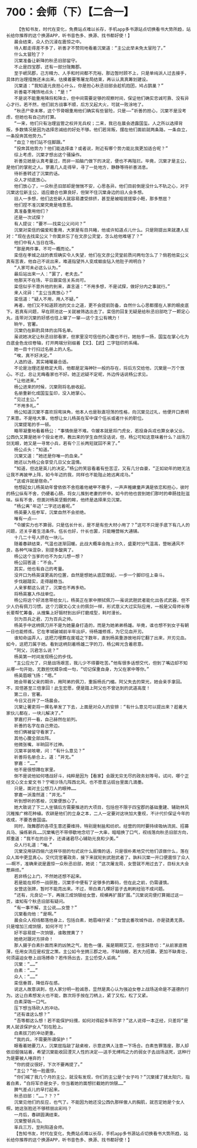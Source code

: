 # 700：会师（下）【二合一】
        【告知书友，时代在变化，免费站点难以长存，手机app多书源站点切换看书大势所趋，站长给你推荐的这个换源APP，听书音色多、换源、找书都好使！】
       晨会结束，众人仍沉浸在震惊之中。
       待人都走得差不多了，祈善才不赞同地看着沉棠道：“主公此举未免太冒险了。”
       什么太冒险了？
       沉棠准备让新降的秋丞旧部留守。
       不止是四宝郡，还有一部分陇舞郡。
       至于岷凤郡，己方精力、人手和时间都不充裕，那边暂时顾不上，只是单纯派人过去接手，具体的治理措施还未出来。估摸着要等屠龙局结束，再认认真真筹划建设。
       沉棠道：“我知道元良担心什么，你是担心秋丞旧部会趁机抱团，鸠占鹊巢？”
       祈善毫不掩饰地点头：“是！”
       不是说不能重用降将和降士，但中间需要足够的观察时间，保证他们确实忠诚可靠、没有异心才行。若不然，他们前方战事不顺，后方又起大火，可就一败涂地了。
       “秋丞尸骨未寒，这个节骨眼重用他们确实有些冒险，只是——”祈善的担心，沉棠不是没考虑，但她也有自己的打算。
       “一来，他们只有治理监管之权并无兵权；二来，我已在晨会透露国玺。人之所以选择背叛，多数情况是因为选择忠诚给的好处不够。他们若背叛，摆在他们面前就两条路，一条自立，一条投奔其他势力。”
       “自立？他们站不住脚跟。”
       “投奔其他势力？他们能选择谁？或者说，附近有哪个势力能比我更加适合呢？”
       综上考虑，沉棠才想出这个骚操作。
       祈善见她是认真考量过，而非一拍脑门做下的决定，便也不再阻拦。毕竟，沉棠才是主公，是他们的掌舵之人。寥嘉几人走得早，寻了一处地方，静静等待祈善消息。
       待祈善转述了沉棠的话。
       众人才彻底放心。
       他们放心了，一众秋丞旧部却是惴惴不安，心思各异。他们目前倒是没什么不轨之心，对于沉棠这位新主公，适应磨合也算良好，但架不住沉棠身边的旧人会多想。
       旧人一多想，他们这些新人就容易遭受排挤，甚至是被暗搓搓穿小鞋，那多憋屈？
       他们捏不准沉棠究竟是啥意思。
       真准备重用他们？
       还是一次试探？
       有人提议：“要不——找栾公义问问？”
       沉棠对栾信的偏爱和重用，大家是有目共睹，他或许知道点儿什么。只是刚提出来就遭人反对：“现在去找栾公义？你莫非忘了在文彦公灵堂，怎么给他难堪了？”
       他们中有人当日在场。
       “那是两件事，不可一概而论。”
       栾信在孝城之战的表现确实令人失望，他们在文彦公灵堂前质问两句怎么了？倘若他栾公义真有苦衷，他自己不说出来，难道指望外人变成蛔虫钻入他肚子闹明白？
       “人家可未必这么认为。”
       最后站出来一人：“罢了，老夫去。”
       他那天不在场，平日跟栾信关系尚可。
       栾信似乎不意外他的到来，直言道：“不用多想，不是试探，做好分内之事就行。”
       来人诧异：“主公当真放心？”
       栾信道：“疑人不用，用人不疑。”
       再者，他们又不知道顾池的文士之道，更不会提前防备，自然什么心思都摆在人家的眼皮底下。若真有问题，早在顾池这一关就被筛选出去了。栾信的回复无疑是给秋丞旧部吃了一颗定心丸，连带对沉棠的好感也往上窜了一窜——这个主公有魄力！
       晌午，官署。
       沉棠仍在斟酌具体的出阵名单。
       虽说她决定让秋丞旧部看家，但家里没可信任的心腹也不行。她抬手一扬，国玺在掌心化为白底金色龙纹卷轴，打开两端分别缀着【文】、【武】二字钮印的系绳。
       她一目十行扫过名册上的人名。
       “唉，真不好决定。”
       人选的话，其实褚曜最合适。
       不论是治理还是稳定大局，他都是定海神针一般的存在，将后方交给他，沉棠是一万个放心。不过，总让无晦看家也不好。她正迟疑不定呢，外边传话说杨公求见。
       “让他进来。”
       杨公进来的时候，沉棠刚将名册收起。
       名册重新化成国玺玺印，没入她掌心。
       “见过主公。”
       “不用多礼。”
       杨公知道沉棠不喜欢拐弯抹角，他本人也是耿直坦荡的性格，向沉棠见过礼，他便开口表明了来意。不是啥大事，他想让女儿杨英在军中谋个伍长或者什长的职位。
       沉棠提笔的手一顿。
       略带凝重地看着杨公：“事情倒是不难。令嫒本就是将门虎女，若投身兵戎也算女承父业。公西仇又算是她半个授业老师，教出来的学生自然没话说，但，杨公可知这意味着什么？战场刀剑无眼，她又是一寻常小兵，若有个三长两短就回不来了。”
       杨公点头：“知道。”
       沉棠又道：“她还是你唯一的血亲。”
       她还以为杨公会享受几日父女温情。
       “知道，但这是英儿的决定。”杨公的笑容看着有些苦涩，又有几分自豪，“正如幼年的她无法让我不再披甲上阵，如今年迈的我，同样也不能阻止她远离戎马。”
       “这或许就是宿命。”
       他想起女儿杨英幼年曾依依不舍抱着他裙甲不撒手，一声声稚嫩童声满是依恋和担心，彼时的杨公纵有不舍，仍硬着心肠，将女儿推到老妻的怀中。如今的他也尝到她们那时的牵肠挂肚滋味。纵有不舍，但面对杨英坚毅的眸，他终是选择来见沉棠。
       “杨公离‘年迈’二字还远着呢。”
       杨英要入伍参军，沉棠自然不会拒绝。
       唯有一点——
       “令嫒实力也不算弱，只是伍长什长，是不是有些大材小用了？”这可不只是手底下有几人的问题，还关乎着生活条件。伍长也好，什长也罢，只能睡营帐大通铺。
       十几二十号人挤在一块儿。
       随着春耕结束，气温也逐渐回暖。此战大概率会拖上许久，盛夏时分气温高，营帐通风不良，各种气味混杂，别提多酸爽了。
       杨公这个当爹的也不为女儿想一想？
       杨公回答道：“不会。”
       其实，他也有自己的考量。
       没开口为杨英谋更高的位置，自然是想她从底层做起，一步一个脚印往上奋斗。
       步伐越踏实，走得越稳当。
       人亲爹都这么说了，沉棠也不再多劝。
       将杨英塞入作战单位。
       杨公将这个好消息带给女儿，杨英正在家中擦拭佩刀——虽说武胆武者能化出各式武器，但不少人仍有佩刀习惯。这个刀跟文心文士的佩剑一样，形式意义大过实际应用，一般是父母师长等长辈帮忙筹备，从搜集上好锻材到出炉打磨成型，耗时漫长。
       剑为百兵之君，刀为百兵之帅。
       杨英手中这柄佩刀并不是为她量身打造的，而是为她弟弟杨雄。毕竟，谁也想不到女子有朝一日也能修炼。它在孝城破城前半年出炉，待杨雄修炼，为它见血开刃。
       谁知命运弄人，这把刀埋葬在废墟之下数年，直到杨英重游故地将它翻了出来，开刃见血。如今，这把刀属于她。看到这柄刻着杨雄二字的刀，杨公眸光含着悲意。
       “阿父，沉君怎么说？”
       杨英第一时间发现杨公的步伐。
       “主公应允了，只是战场艰苦，我儿少不得要吃苦。”他有很多话想交代，但到了嘴边却不知从哪一句开始，无数担忧糅杂成一句，“切记保重自身，为父在家中等你。”
       杨英眉眼飞扬：“嗯。”
       她会带着父亲的期许，用阿弟的佩刀，重振杨氏门楣。阿父失去的荣光，她会亲手拿回。不，双倍甚至三倍拿回！此生宏愿，便是踏上阿父也不曾达到的武道高度！
       第二日，官署。
       今日又召开了一场晨会。
       沉棠让署吏将一摞名单发了下去，上面是对众人的安排：“有什么意见可以提出来？趁着大家伙儿都在，一块儿解决了。”
       寥嘉打开一看，自己赫然在前列。
       祈善的名字在自己旁边。
       他们俩被留守看家了。
       其他心腹全部出阵。
       他微张嘴，半晌回不过神。
       沉棠羊装咳嗽，问：“有什么意见？”
       祈善将名册合上，道：“并无。”
       寥嘉：“……”
       他不是很想蹲在家里。
       倒不是说他如何嗜战好斗，纯粹是因为【看家】会跟无穷无尽的政务划等号。试问，哪个正经文心文士爱文书？宁喝沙场几阵西北风，也不愿意沾砚台里面几滴墨。
       只是，面对主公想刀人的眼神……
       寥嘉一派澹然道：“并无。”
       听到想听的答桉，沉棠便放心了。
       她大致说了下二人坐镇后方需要推进的大项目，包括但不限于四宝郡的基础重建、辅助林风沉稚推广棉花种植。农耕是他们的立身之本，二人一定要对这块加大重视，不计代价保证今年的收成，不要吝啬国运。
       同时，陇舞郡的各项生意还要维持，特别是制盐和纺织。经营的同时要持续吸纳流民、招募兵马、操练新兵……沉棠嘴巴不带停歇地念叨了一大串，暗暗换了口气，视线落向秋丞旧部方向，郑重道：“我不在的日子，还请诸君尽心辅助元良和少美。”
       众人行礼道：“唯。”
       沉棠没用骈四俪六这样华丽的句式说什么扇情的话，只是很朴素地交代他们该做什么，落在众人耳中更显真心。交代完官署政务，接下来就轮到武胆武者了。孰料沉棠一开口便震惊了众人——啊不，准确来说是震惊一众秋丞旧部，她说：“这次屠龙局，女营就不用过去了，目标太大会惹麻烦。”
       若非杨公上门，不然她还想不起来。
       若是能在郑乔一战获胜，沉棠手中便有了足够多的筹码，但在此之前，仍需谨慎。
       女营这张牌，暂时不能亮出来。不过，带白素几棵好苗子去刷刷经验不成问题。
       “还有，元良记一下，再拨三成饷银给女营，规模再扩展扩展。”沉棠说完便打算揭过这一页，谁知有个秋丞旧部有疑问。
       “有一事不解，主公说……女营？”
       沉棠看向他：“是啊。”
       晨会众人视线都落他身上，包括白素，她眉峰拧紧：“女营此番攻城作战，亦是骁勇无畏。只是增加三成饷银，如何不可？”
       好不容易提一次饷银，谁敢搅黄了？
       她绝对跟对方拼命！
       那人摄于白素扑面而来的凶煞之气，脸色一僵，虽是期期艾艾，但言辞恳切：“从前家底微薄，任用女流应是权宜之策。主公如今坐拥三郡之地，不缺钱粮，若大力招募，更加不缺青壮，何须逼迫女卷上战场搏命？若传扬出去，主公恐受人诟病。”
       沉棠：“……”
       白素：“……”
       众人：“……”
       栾信垂首，降低存在感。
       说这人故意讽刺，但人家分明一脸诚恳，显然是真心认为强迫女卷上战场送命是不道德的行为。这让白素想发火也不能，数次将手按在刀柄上，紧了又松，松了又紧。
       白素深吸一口气。
       压下想当场砍人的冲动。
       “还有谁这么想？”
       “吾等都这么想！若不能保护妇孺，如何对得起多年所学？”这人说得一本正经，只差将“是男人就该保护女人”刻在脸上。
       白素拔刀的冲动更重。
       “我的兵，不需要所谓保护！”
       眼看着她要刀人，沉棠屈指敲了敲桌桉，示意这俩人注意一下场合。白素告罪落座，那人却依旧倔强站着，希望沉棠能收回湮灭人性的决定——送手无缚鸡之力的弱女子去战场送死，这种行为是要被人唾弃的！
       “你的提议很好，下次不要再提了。”
       “主公？”他一脸震惊。
       “你们喊了我几个月的主公，就没有发现，你们的主公是个女子吗？”沉棠揉了揉太阳穴，指着白素，“白将军亦是女子，你当着她的面想拦截她的饷银……”
       脾气差点儿的早打起来。
       秋丞旧部：“……？？？”
       沉棠见他们的反应，也气了。不能因为她还没公西仇那样傲人的胸肌，就否定她是个女人啊，她这张脸还不够秾丽出彩吗？
       一月后，春耕圆满结束。
       沉棠整顿兵马。
       率兵三万，至刑阳道会师。
       【告知书友，时代在变化，免费站点难以长存，手机app多书源站点切换看书大势所趋，站长给你推荐的这个换源APP，听书音色多、换源、找书都好使！】